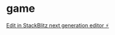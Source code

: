 # game

[Edit in StackBlitz next generation editor ⚡️](https://stackblitz.com/~/github.com/mblitz6/game)